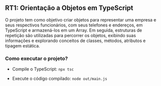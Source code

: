 ## RT1: Orientação a Objetos em TypeScript

O projeto tem como objetivo criar objetos para representar uma empresa e seus respectivos funcionários, com seus telefones e endereços, em TypeScript e armazená-los em um Array. Em seguida, estruturas de repetição são utilizadas para percorrer os objetos, exibindo suas informações e explorando conceitos de classes, métodos, atributos e tipagem estática.

### Como executar o projeto?
- Compile o TypeScript:
  ``npx tsc``

- Execute o código compilado:   ``node out/main.js`` 

  
